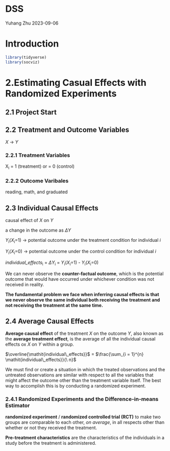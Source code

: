 DSS
================
Yuhang Zhu
2023-09-06

# Introduction

``` r
library(tidyverse)
library(socviz)
```

# 2.Estimating Casual Effects with Randomized Experiments

## 2.1 Project Start

## 2.2 Treatment and Outcome Variables

*X* -\> *Y*

### 2.2.1 Treatment Variables

X<sub>i</sub> = 1 (treatment) or = 0 (control)

### 2.2.2 Outcome Varibales

reading, math, and graduated

## 2.3 Individual Causal Effects

causal effect of *X* on *Y*

a change in the outcome as $\Delta$*Y*

*Y*<sub>i</sub>(*X*<sub>i</sub>=1) -\> potential outcome under the
treatment condition for individual *i*

*Y*<sub>i</sub>(*X*<sub>i</sub>=0) -\> potential outcome under the
control condition for individual *i*

*individual_effects*<sub>i</sub> = $\Delta$*Y*<sub>i</sub> =
*Y*<sub>i</sub>(*X*<sub>i</sub>=1) - *Y*<sub>i</sub>(*X*<sub>i</sub>=0)

We can never observe the **counter-factual outcome**, which is the
potential outcome that would have occurred under whichever condition was
not received in reality.

**The fundamental problem we face when inferring causal effects is that
we never observe the same individual both receiving the treatment and
not receiving the treatment at the same time.**

## 2.4 Average Causal Effects

**Average causal effect** of the treatment *X* on the outcome *Y*, also
known as the **average treatment effect**, is the average of all the
individual causal effects ox *X* on *Y* within a group.

$\overline{\mathit{individual\_effects}}$ =
$\frac{\sum_{i = 1}^{n} \mathit{individual\_effects}}{\ n}$

We must find or create a situation in which the treated observations and
the untreated observations are similar with respect to all the variables
that might affect the outcome other than the treatment variable itself.
The best way to accomplish this is by conducting a randomized
experiment.

### 2.4.1 Randomized Experiments and the Difference-in-means Estimator

**randomized experiment** / **randomized controlled trial (RCT)** to
make two groups are comparable to each other, *on average*, in all
respects other than whether or not they received the treatment.

**Pre-treatment characteristics** are the characteristics of the
individuals in a study before the treatment is administered.
